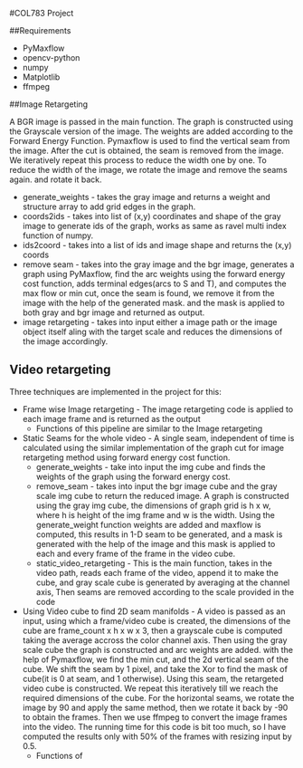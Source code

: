 #COL783 Project

##Requirements
- PyMaxflow
- opencv-python
- numpy
- Matplotlib
- ffmpeg

##Image Retargeting

A BGR image is passed in the main function. The graph is constructed using the Grayscale version of the image. The weights are added according to the Forward Energy Function. Pymaxflow is used to find the vertical seam from the image. After the cut is obtained, the seam is removed from the image. We iteratively repeat this process to reduce the width one by one. To reduce the width of the image, we rotate the image and remove the seams again. and rotate it back.

- generate_weights - takes the gray image and returns a weight and structure array to add grid edges in the graph.
- coords2ids - takes into list of (x,y) coordinates and shape of the gray image to generate ids of the graph, works as same as ravel multi index function of numpy.
- ids2coord -  takes into a list of ids and image shape and returns the (x,y) coords
- remove seam - takes into the gray image and the bgr image, generates a graph using PyMaxflow, find the arc weights using the forward energy cost function, adds terminal edges(arcs to S and T), and computes the max flow or min cut, once the seam is found, we remove it from the image with the help of the generated mask. and the mask is applied to both gray and bgr image and returned as output.
- image retargeting - takes into input either a image path or the image object itself aling with the target scale and reduces the dimensions of the image accordingly.


## Video retargeting

Three techniques are implemented in the project for this:

- Frame wise Image retargeting - The image retargeting code is applied to each image frame and is returned as the output
  * Functions of this pipeline are similar to the Image retargeting
- Static Seams for the whole video - A single seam, independent of time is calculated using the similar implementation of the graph cut for image retargeting method using forward energy cost function.
  * generate_weights -  take into input the img cube and finds the weights of the graph using the forward energy cost.
  * remove_seam - takes into input the bgr image cube and the gray scale img cube to return the reduced image. A graph is constructed using the gray img cube, the dimensions of graph grid is h x w, where h is height of the img frame and w is the width. Using the generate_weight function weights are added and maxflow is computed, this results in 1-D seam to be generated, and a mask is generated with the help of the image and this mask is applied to each and every frame of the frame in the video cube.
  * static_video_retargeting - This is the main function, takes in the video path, reads each frame of the video, append it to make the cube, and gray scale cube is generated by averaging at the channel axis, Then seams are removed according to the scale provided in the code
- Using Video cube to find 2D seam manifolds - A video is passed as an input, using which a frame/video cube is created, the dimensions of the cube are frame_count x h x w x 3, then a grayscale cube is computed taking the average accross the color channel axis. Then using the gray scale cube the graph is constructed and arc weights are added. with the help of Pymaxflow, we find the min cut, and the 2d vertical seam of the cube. We shift the seam by 1 pixel, and take the Xor to find the mask of cube(it is 0 at seam, and 1 otherwise). Using this seam, the retargeted video cube is constructed. We repeat this iteratively till we reach the required dimensions of the cube. For the horizontal seams, we rotate the image by 90 and apply the same method, then we rotate it back by -90 to obtain the frames. Then we use ffmpeg to convert the image frames into the video. The running time for this code is bit too much, so I have computed the results only with 50% of the frames with resizing input by 0.5.
  *  Functions of